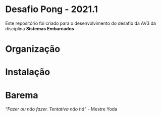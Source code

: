 # Desafio Pong - 2021.1

Este repositório foi criado para o desenvolvimento do desafio da AV3 da disciplina **Sistemas Embarcados**

# Organização


# Instalação

# Barema



*“Fazer ou não fazer. Tentativa não há”* - Mestre Yoda